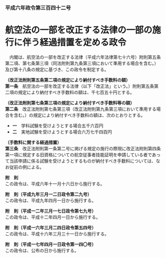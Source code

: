 ### 平成六年政令第三百四十二号  
# 航空法の一部を改正する法律の一部の施行に伴う経過措置を定める政令  
　内閣は、航空法の一部を改正する法律（平成六年法律第七十六号）附則第五条第二項、第七条第三項（同法附則第九条第三項において準用する場合を含む。）及び第十八条の規定に基づき、この政令を制定する。  
  
**（改正法附則第五条第二項の規定により納付すべき手数料の額）**  
**第一条**　航空法の一部を改正する法律（以下「改正法」という。）附則第五条第二項の規定により納付すべき手数料の額は、千七百五十円とする。  
  
**（改正法附則第七条第三項の規定により納付すべき手数料等の額）**  
**第二条**　改正法附則第七条第三項（改正法附則第九条第三項において準用する場合を含む。）の規定により納付すべき手数料の額は、次のとおりとする。  
* **一**　学科試験を受けようとする場合五千六百円  
* **二**　実地試験を受けようとする場合六万七千四百円  
  
**（手数料に関する経過措置）**  
**第三条**　改正法附則第一条第二号に掲げる規定の施行の際現に改正法附則第四条第一項に規定する旧資格についての航空従事者技能証明を申請している者であって当該申請に係る試験を受けようとするものが納付すべき手数料については、なお従前の例による。  
  
**附　則**  
この政令は、平成六年十一月十六日から施行する。  
  
**附　則（平成九年三月一二日政令第二九号）**  
この政令は、平成九年四月一日から施行する。  
  
**附　則（平成一二年三月一七日政令第七九号）**  
この政令は、平成十二年四月一日から施行する。  
  
**附　則（平成一六年三月二四日政令第五四号）**  
この政令は、平成十六年三月三十一日から施行する。  
  
**附　則（平成一七年四月一日政令第一四〇号）**  
この政令は、公布の日から施行する。  
  
